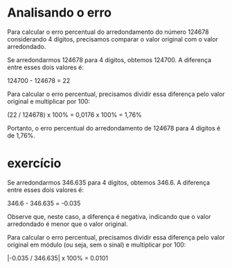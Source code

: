 # Analisando o erro

Para calcular o erro percentual do arredondamento do número 124678 considerando 4 dígitos, precisamos comparar o valor original com o valor arredondado.

Se arredondarmos 124678 para 4 dígitos, obtemos 124700. A diferença entre esses dois valores é:

124700 - 124678 = 22

Para calcular o erro percentual, precisamos dividir essa diferença pelo valor original e multiplicar por 100:

(22 / 124678) x 100% = 0,0176 x 100% = 1,76%

Portanto, o erro percentual do arredondamento de 124678 para 4 dígitos é de 1,76%.

# exercício

Se arredondarmos 346.635 para 4 dígitos, obtemos 346.6. A diferença entre esses dois valores é:

346.6 - 346.635 = -0.035

Observe que, neste caso, a diferença é negativa, indicando que o valor arredondado é menor que o valor original.

Para calcular o erro percentual, precisamos dividir essa diferença pelo valor original em módulo (ou seja, sem o sinal) e multiplicar por 100:

|-0.035 / 346.635| x 100% = 0.0101